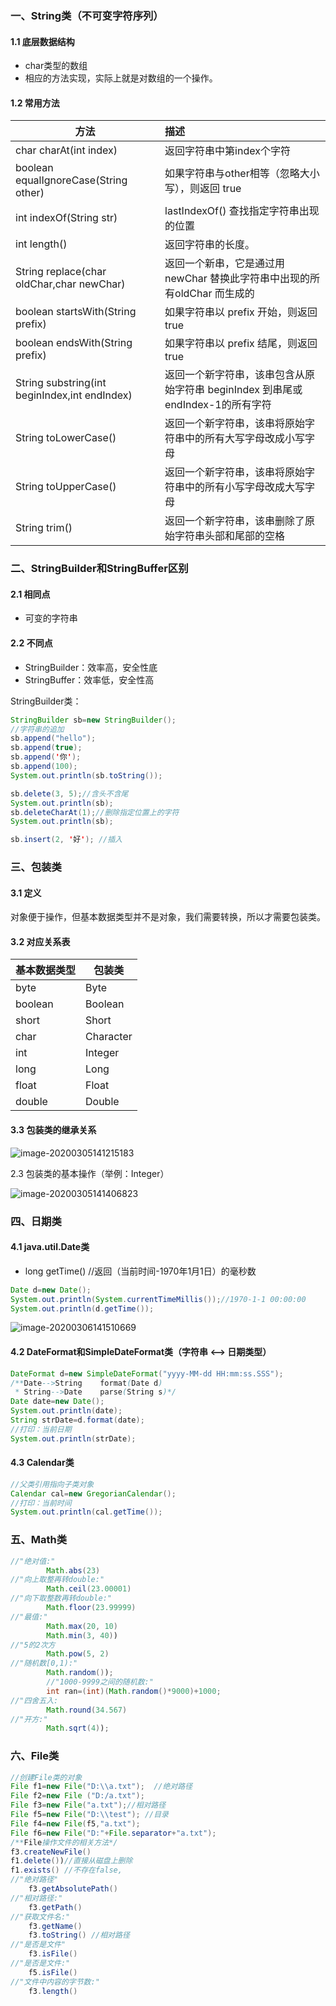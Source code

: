 ### 一、String类（不可变字符序列）

#### 1.1 底层数据结构

- char类型的数组
- 相应的方法实现，实际上就是对数组的一个操作。

#### 1.2 常用方法

| 方法                                          | 描述                                                         |
| --------------------------------------------- | :----------------------------------------------------------- |
| char charAt(int index)                        | 返回字符串中第index个字符                                    |
| boolean equalIgnoreCase(String other)         | 如果字符串与other相等（忽略大小写），则返回 true             |
| int indexOf(String str)                       | lastIndexOf() 查找指定字符串出现的位置                       |
| int length()                                  | 返回字符串的长度。                                           |
| String replace(char oldChar,char newChar)     | 返回一个新串，它是通过用 newChar 替换此字符串中出现的所有oldChar 而生成的 |
| boolean startsWith(String prefix)             | 如果字符串以 prefix 开始，则返回 true                        |
| boolean endsWith(String prefix)               | 如果字符串以 prefix 结尾，则返回 true                        |
| String substring(int beginIndex,int endIndex) | 返回一个新字符串，该串包含从原始字符串 beginIndex 到串尾或 endIndex-1的所有字符 |
| String toLowerCase()                          | 返回一个新字符串，该串将原始字符串中的所有大写字母改成小写字母 |
| String toUpperCase()                          | 返回一个新字符串，该串将原始字符串中的所有小写字母改成大写字母 |
| String trim()                                 | 返回一个新字符串，该串删除了原始字符串头部和尾部的空格       |



### 二、StringBuilder和StringBuffer区别

#### 2.1 相同点

- 可变的字符串

#### 2.2 不同点

- StringBuilder：效率高，安全性底
- StringBuffer：效率低，安全性高

StringBuilder类：

```java
StringBuilder sb=new StringBuilder();
//字符串的追加
sb.append("hello");
sb.append(true);
sb.append('你');
sb.append(100);
System.out.println(sb.toString());

sb.delete(3, 5);//含头不含尾
System.out.println(sb);
sb.deleteCharAt(1);//删除指定位置上的字符
System.out.println(sb);

sb.insert(2, '好'); //插入
```



### 三、包装类

#### 3.1 定义

对象便于操作，但基本数据类型并不是对象，我们需要转换，所以才需要包装类。

#### 3.2 对应关系表

| 基本数据类型 | 包装类    |
| ------------ | --------- |
| byte         | Byte      |
| boolean      | Boolean   |
| short        | Short     |
| char         | Character |
| int          | Integer   |
| long         | Long      |
| float        | Float     |
| double       | Double    |

#### 3.3 包装类的继承关系

![image-20200305141215183](C:\Users\tiger\AppData\Roaming\Typora\typora-user-images\image-20200305141215183.png)

2.3 包装类的基本操作（举例：Integer）

![image-20200305141406823](C:\Users\tiger\AppData\Roaming\Typora\typora-user-images\image-20200305141406823.png)

### 四、日期类

#### 4.1 java.util.Date类

- long getTime()     //返回（当前时间-1970年1月1日）的毫秒数

```java
Date d=new Date();
System.out.println(System.currentTimeMillis());//1970-1-1 00:00:00
System.out.println(d.getTime());
```

![image-20200306141510669](C:\Users\tiger\AppData\Roaming\Typora\typora-user-images\image-20200306141510669.png)

#### 4.2 DateFormat和SimpleDateFormat类（字符串 <--> 日期类型）

```java
DateFormat d=new SimpleDateFormat("yyyy-MM-dd HH:mm:ss.SSS");
/**Date-->String    format(Date d)
 * String-->Date    parse(String s)*/
Date date=new Date();
System.out.println(date);
String strDate=d.format(date);
//打印：当前日期
System.out.println(strDate);
```

#### 4.3 Calendar类

```java
//父类引用指向子类对象
Calendar cal=new GregorianCalendar();
//打印：当前时间
System.out.println(cal.getTime());
```



### 五、Math类

```java
//"绝对值:"
    	Math.abs(23)
//"向上取整再转double:"
        Math.ceil(23.00001)
//"向下取整数再转double:"
        Math.floor(23.99999)
//"最值:"
        Math.max(20, 10) 
        Math.min(3, 40))
//"5的2次方
    	Math.pow(5, 2)
//"随机数[0,1):"
        Math.random());
		//"1000-9999之间的随机数:"
		int ran=(int)(Math.random()*9000)+1000;
//"四舍五入:
        Math.round(34.567)
//"开方:"
        Math.sqrt(4));
```



### 六、File类

```java
//创建File类的对象
File f1=new File("D:\\a.txt");  //绝对路径
File f2=new File ("D:/a.txt");
File f3=new File("a.txt");//相对路径
File f5=new File("D:\\test"); //目录
File f4=new File(f5,"a.txt");
File f6=new File("D:"+File.separator+"a.txt");
/**File操作文件的相关方法*/
f3.createNewFile()
f1.delete())//直接从磁盘上删除
f1.exists() //不存在false,
//"绝对路径"
    f3.getAbsolutePath()
//"相对路径:"
    f3.getPath()
//"获取文件名:"
    f3.getName()
	f3.toString() //相对路径
//"是否是文件"
    f3.isFile()
//"是否是文件:"
    f5.isFile()
//"文件中内容的字节数:"
    f3.length()
```

